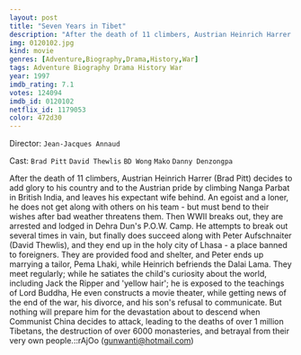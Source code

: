 ```yaml
---
layout: post
title: "Seven Years in Tibet"
description: "After the death of 11 climbers, Austrian Heinrich Harrer (Brad Pitt) decides to add glory to his country and to the Austrian pride by climbing Nanga Parbat in British India, and leaves his expectant wife behind. An egoist and a loner, he does not get along with others on his team - but must bend to their wishes after bad weather threatens them. Then WWII breaks out, they are arrested and lodged in Dehra Dun's P.O.W. Camp. He attempts to break out se.."
img: 0120102.jpg
kind: movie
genres: [Adventure,Biography,Drama,History,War]
tags: Adventure Biography Drama History War 
year: 1997
imdb_rating: 7.1
votes: 124094
imdb_id: 0120102
netflix_id: 1179053
color: 472d30
---
```

Director: `Jean-Jacques Annaud`  

Cast: `Brad Pitt` `David Thewlis` `BD Wong` `Mako` `Danny Denzongpa` 

After the death of 11 climbers, Austrian Heinrich Harrer (Brad Pitt) decides to add glory to his country and to the Austrian pride by climbing Nanga Parbat in British India, and leaves his expectant wife behind. An egoist and a loner, he does not get along with others on his team - but must bend to their wishes after bad weather threatens them. Then WWII breaks out, they are arrested and lodged in Dehra Dun's P.O.W. Camp. He attempts to break out several times in vain, but finally does succeed along with Peter Aufschnaiter (David Thewlis), and they end up in the holy city of Lhasa - a place banned to foreigners. They are provided food and shelter, and Peter ends up marrying a tailor, Pema Lhaki, while Heinrich befriends the Dalai Lama. They meet regularly; while he satiates the child's curiosity about the world, including Jack the Ripper and 'yellow hair'; he is exposed to the teachings of Lord Buddha, He even constructs a movie theater, while getting news of the end of the war, his divorce, and his son's refusal to communicate. But nothing will prepare him for the devastation about to descend when Communist China decides to attack, leading to the deaths of over 1 million Tibetans, the destruction of over 6000 monasteries, and betrayal from their very own people.::rAjOo (gunwanti@hotmail.com)